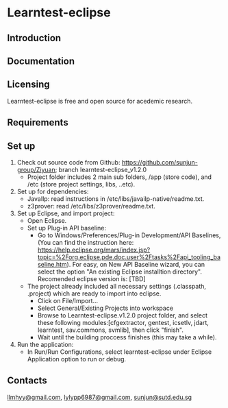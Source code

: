 Learntest-eclipse
=====
Introduction
------------

Documentation
-------------


Licensing
---------
Learntest-eclipse is free and open source for acedemic research.    
  
Requirements
------------


Set up
------------
1.	Check out source code from Github: https://github.com/sunjun-group/Ziyuan; branch learntest-eclipse_v1.2.0
	- Project folder includes 2 main sub folders, /app (store code), and /etc (store project settings, libs, ..etc).
2.	Set up for dependencies:	
    - JavaIlp: read instructions in /etc/libs/javailp-native/readme.txt.
    - z3prover: read /etc/libs/z3prover/readme.txt.
3.	Set up Eclipse, and import project:
	- Open Eclipse.
    - Set up Plug-in API baseline: 
        + Go to Windows/Preferences/Plug-in Development/API Baselines, (You can find the instruction here: https://help.eclipse.org/mars/index.jsp?topic=%2Forg.eclipse.pde.doc.user%2Ftasks%2Fapi_tooling_baseline.htm). For easy, on New API Baseline wizard, you can select the option "An existing Eclipse installtion directory". Recomended eclipse version is: [TBD]
	- The project already included all necessary settings (.classpath, .project) which are ready to import into eclipse. 
		+ Click on File/Import...
		+ Select General/Existing Projects into workspace 
		+ Browse to Learntest-eclipse.v1.2.0 project folder, and select these following modules:[cfgextractor, gentest, icsetlv, jdart, learntest, sav.commons, svmlib], 
				then click "finish".
		+ Wait until the building proccess finishes (this may take a while).		
4.	Run the application:
	- In Run/Run Configurations, select learntest-eclipse under Eclipse Application option to run or debug.

Contacts
--------
llmhyy@gmail.com,
lylypp6987@gmail.com,
sunjun@sutd.edu.sg
